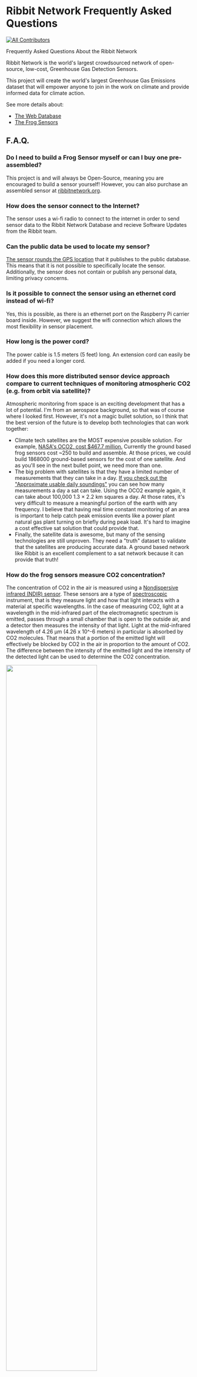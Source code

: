 # Ribbit Network Frequently Asked Questions
<!-- ALL-CONTRIBUTORS-BADGE:START - Do not remove or modify this section -->
[![All Contributors](https://img.shields.io/badge/all_contributors-1-orange.svg?style=flat-square)](#contributors-)
<!-- ALL-CONTRIBUTORS-BADGE:END -->
Frequently Asked Questions About the Ribbit Network

Ribbit Network is the world's largest crowdsourced network of open-source, low-cost, Greenhouse Gas Detection Sensors.

This project will create the world's largest Greenhouse Gas Emissions dataset that will empower anyone to join in the work on climate and provide informed data for climate action.

See more details about:
* [The Web Database](https://github.com/Ribbit-Network/ribbit-network-dashboard/blob/main/README.md)
* [The Frog Sensors](https://github.com/Ribbit-Network/ribbit-network-frog-sensor)

## F.A.Q.

### Do I need to build a Frog Sensor myself or can I buy one pre-assembled?
This project is and will always be Open-Source, meaning you are encouraged to build a sensor yourself! However, you can also purchase an assembled sensor at [ribbitnetwork.org](https://ribbitnetwork.org/).

### How does the sensor connect to the Internet?
The sensor uses a wi-fi radio to connect to the internet in order to send sensor data to the Ribbit Network Database and recieve Software Updates from the Ribbit team.

### Can the public data be used to locate my sensor?
[The sensor rounds the GPS location](https://github.com/Ribbit-Network/ribbit-network-frog-sensor/issues/41) that it publishes to the public database. This means that it is not possible to specifically locate the sensor. Additionally, the sensor does not contain or publish any personal data, limiting privacy concerns.

### Is it possible to connect the sensor using an ethernet cord instead of wi-fi?
Yes, this is possible, as there is an ethernet port on the Raspberry Pi carrier board inside. However, we suggest the wifi connection which allows the most flexibility in sensor placement.

### How long is the power cord?
The power cable is 1.5 meters (5 feet) long. An extension cord can easily be added if you need a longer cord.

### How does this more distributed sensor device approach compare to current techniques of monitoring atmospheric CO2 (e.g. from orbit via satellite)?

Atmospheric monitoring from space is an exciting development that has a lot of potential. I'm from an aerospace background, so that was of course where I looked first. However, it's not a magic bullet solution, so I think that the best version of the future is to develop both technologies that can work together:
* Climate tech satellites are the MOST expensive possible solution. For example, [NASA's OCO2, cost $467.7 million.](https://www.jpl.nasa.gov/news/press_kits/oco2-launch-press-kit.pdf) Currently the ground based frog sensors cost ~250 to build and assemble. At those prices, we could build 1868000 ground-based sensors for the cost of one satellite. And as you'll see in the next bullet point, we need more than one.
* The big problem with satellites is that they have a limited number of measurements that they can take in a day. [If you check out the "Approximate usable
daily soundings"](https://en.wikipedia.org/wiki/Space-based_measurements_of_carbon_dioxide#List_of_instruments) you can see how many measurements a day a sat can take. Using the OCO2 example again, it can take about 100,000 1.3 × 2.2 km squares a day. At those rates, it's very difficult to measure a meaningful portion of the earth with any frequency. I believe that having real time constant monitoring of an area is important to help catch peak emission events like a power plant natural gas plant turning on briefly during peak load. It's hard to imagine a cost effective sat solution that could provide that.
* Finally, the satellite data is awesome, but many of the sensing technologies are still unproven. They need a "truth" dataset to validate that the satellites are producing accurate data. A ground based network like Ribbit is an excellent complement to a sat network because it can provide that truth! 

### How do the frog sensors measure CO2 concentration?

The concentration of CO2 in the air is measured using a [Nondispersive infrared (NDIR) sensor](https://en.wikipedia.org/wiki/Nondispersive_infrared_sensor). 
These sensors are a type of [spectroscopic](https://en.wikipedia.org/wiki/Spectroscopy) instrument, that is they measure light and how that light interacts with a material at specific wavelengths. 
In the case of measuring CO2, light at a wavelength in the mid-infrared part of the electromagnetic spectrum is emitted, passes through a small chamber that is open to the outside air, and a detector then measures the intensity of that light.
Light at the mid-infrared wavelength of 4.26 μm (4.26 x 10^-6 meters) in particular is absorbed by CO2 molecules.
That means that a portion of the emitted light will effectively be blocked by CO2 in the air in proportion to the amount of CO2. 
The difference between the intensity of the emitted light and the intensity of the detected light can be used to determine the CO2 concentration.

<a href="https://webbook.nist.gov/cgi/cbook.cgi?ID=C124389&Type=IR-SPEC&Index=1#IR-SPEC"><img src="co2_transmitance.jpg" width="70%"/></a> 

This plot from the National Institute of Standards and Technology shows the transmittance of light (y-axis) through CO2 across a range of wavelengths (x-axis). Note the narrow dip in transmittance down to nearly zero left of the 5 μm mark. This is the 4.26 μm [absorption band](https://en.wikipedia.org/wiki/Absorption_band) of CO2 that the NDIR sensors are looking for.

These measurements need to take into account air temperature and pressure, which is why the frog sensors also measure these properties. 
The [ideal gas law](https://en.wikipedia.org/wiki/Ideal_gas_law), in the form PV = nRT describes the relationship between the pressure (P),  volume (V), temperature (T), and amount of a gas substance (n) with the ideal gas constant (R).
We are interested in measuring the concentration of CO2 in ppm (parts per million) which is a ratio of the number of CO2 molecules to the total number of molecules in a sample volume of air.

The NDIR sensor however, is measuring through spectroscopy the amount of CO2 (n) in a particular volume (V).
Rearanging the ideal gas law equation we can get n/V = R(P/T), showing that concentration per volume (n/V) will be proportional to pressure (P) and inversely proportional to temperature (T).
This means that as air pressure increases more air molecules will be within the sample volume and we can expect the amount of CO2 detected in that volume to be greater even though the ratio of CO2 to total air molecules remains the same.
Conversely as temperature increases and air molecules move around faster fewer air molecules will be within the sample volume and we can expect the amount of CO2 detected in that volume to be smaller.
Read more details about how temperature and pressure affect NDIR CO2 measurements [here](https://www.bapihvac.com/wp-content/uploads/2011/04/Altitude_Temperature_and_CO2.pdf).

### What "should" the CO2 data look like?

If you have completed [assembling and setting up your frog sensor](https://github.com/Ribbit-Network/ribbit-network-frog-sensor/blob/main/assembly-instructions/0-start-here.md) or if you are looking at data on the [dashboard](https://ribbit-network.herokuapp.com/) you might be wondering what the CO2 data plotted over time "should" look like, or why it looks the way it does.

<img src="co2_example.jpg" width="70%"/>

#### Cycles and patterns:
Plants take up CO2 for use in photosynthesis during the day. Your CO2 sensor may pick up on this daily (also called diurnal) cycle! In areas with lots of vegetation, you may see CO2 concentrations rise during the nighttime when plants are not performing photosynthesis, but as the sun rises and plants "wake up" the CO2 levels may decrease. You can see evidence of this cycle in the plot above.

This plant-driven cycle also changes seasonally, with deciduous vegetation active in the summer lowering CO2 concentrations, and inactive in the winter allowing CO2 concentrations to rise. In fact, because most of Earth's forests are located in the Northern Hemisphere, this seasonal cycle can be seen in global estimates of atmospheric CO2. During the Northern Hemisphere summer global average CO2 is less than that in the Northern Hemisphere winter. Read more about the differences in CO2 patterns by latitude in [this article from the Scripps Institution of Oceanography](https://keelingcurve.ucsd.edu/2013/05/07/why-are-seasonal-co2-fluctuations-strongest-in-northern-latitudes/).

You may also see diurnal patterns caused by human activity. If your sensor is in an urban or suburban residential area you may see increases in CO2 concentration during peak hours of car traffic, such as from morning and afternoon commutes as people drive to and from workplaces. In the plot above, there are some rises in CO2 concentration (not the narrowest spikes though) around 8 am and 5 pm on the 17th that may be caused by car traffic.

For more examples, see [this research paper (Imasu & Tanabe, 2018)](http://dx.doi.org/10.3390/atmos9100367) which used NDIR CO2 sensors at different locations around Tokyo, Japan to look at CO2 concentration patterns.

#### Noisy data or spikes

You may see "noisy" data where the CO2 measurements bounces up and down minute to minute creating jagged lines on the plots (such as in the plot above). This is to be expected somewhat, and can likely be attributed to the accuracy of the NDIR sensors. These relatively low-cost sensors have a manufacturer stated accuracy of +/- 30 ppm. This means that even if the local CO2 concentration is not changing, the measurements may bounce around by this amount.

Do you see "spikes" in the CO2 concentration where it rises steeply much more than typical noise, then drops back down over the course of several minutes? This is likely not noise, but a true measurement of air with elevated CO2! Think about the placement of your sensor, is it near a road or parking lot where passing or idling cars can create a "cloud" of exhaust that blows by the sensor? These spikes are signatures of nearby CO2 sources before the gas has dispersed. The plot above has several big jumps in CO2 concentration in the morning and in the evening, likely due to the sensor being installed near a parking lot, it could be picking up on local emissions from cars coming and going from the parking lot.

### Is the current rise in atmospheric CO2 that is driving climate change caused by human activity (primarily burning fossil fuels)?

Yes. ([1](https://climate.nasa.gov/causes/),[2](https://www.climate.gov/news-features/climate-qa/are-humans-causing-or-contributing-global-warming),[3](https://ec.europa.eu/clima/change/causes_en),[4](https://keelingcurve.ucsd.edu/2018/09/19/is-the-current-rise-in-co2-definitely-caused-by-human-activities/),[5](https://www.climate.gov/news-features/climate-qa/which-emits-more-carbon-dioxide-volcanoes-or-human-activities),[6](https://www.edf.org/climate/9-ways-we-know-humans-triggered-climate-change),[7](https://skepticalscience.com/co2-increase-is-natural-not-human-caused.htm),[8](https://www.science.org.au/learning/general-audience/science-climate-change/3-are-human-activities-causing-climate-change),[9](https://www.metoffice.gov.uk/weather/climate-change/causes-of-climate-change),[10](https://royalsociety.org/topics-policy/projects/climate-change-evidence-causes/question-3/),[11](https://www.ucsusa.org/resources/are-humans-major-cause-global-warming))

### Is the Frog Sensor secure?
Yes! Frog sensors use an excellent and very secure software called Balena to manage and secure the computer in the Frog. You can read about the specific security features of [Balena here.](https://www.balena.io/docs/learn/welcome/security/)

### How does the Frog Sensor Communicate to the Internet?
The Frog sensor connects to a 2.4Ghz Wifi connection in order to connect to the internet.

## Contributors ✨

Thanks goes to these wonderful people ([emoji key](https://allcontributors.org/docs/en/emoji-key)):

<!-- ALL-CONTRIBUTORS-LIST:START - Do not remove or modify this section -->
<!-- prettier-ignore-start -->
<!-- markdownlint-disable -->
<table>
  <tr>
    <td align="center"><a href="https://spestana.github.io/"><img src="https://avatars.githubusercontent.com/u/650301?v=4?s=100" width="100px;" alt=""/><br /><sub><b>Steven Pestana</b></sub></a><br /><a href="#data-spestana" title="Data">🔣</a> <a href="https://github.com/Ribbit-Network/ribbit-network-faq/commits?author=spestana" title="Documentation">📖</a></td>
  </tr>
</table>

<!-- markdownlint-restore -->
<!-- prettier-ignore-end -->

<!-- ALL-CONTRIBUTORS-LIST:END -->

This project follows the [all-contributors](https://github.com/all-contributors/all-contributors) specification. Contributions of any kind welcome!
